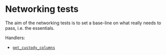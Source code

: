 # Networking tests

The aim of the networking tests is to set a base-line on what really needs to pass, i.e. the essentials.

Handlers:
- [`get_custody_columns`](./get_custody_columns.md)
